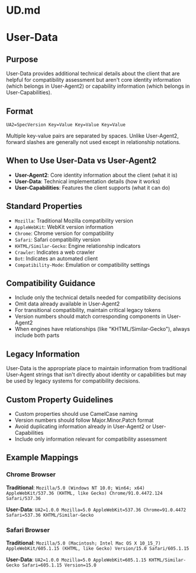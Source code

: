 # UD.md
# User-Data

## Purpose
User-Data provides additional technical details about the client that are helpful for compatibility assessment but aren't core identity information (which belongs in User-Agent2) or capability information (which belongs in User-Capabilities).

## Format
`UA2=SpecVersion Key=Value Key=Value Key=Value`

Multiple key-value pairs are separated by spaces. Unlike User-Agent2, forward slashes are generally not used except in relationship notations.

## When to Use User-Data vs User-Agent2
- **User-Agent2**: Core identity information about the client (what it is)
- **User-Data**: Technical implementation details (how it works)
- **User-Capabilities**: Features the client supports (what it can do)

## Standard Properties
- `Mozilla`: Traditional Mozilla compatibility version
- `AppleWebKit`: WebKit version information
- `Chrome`: Chrome version for compatibility
- `Safari`: Safari compatibility version
- `KHTML/Similar-Gecko`: Engine relationship indicators
- `Crawler`: Indicates a web crawler
- `Bot`: Indicates an automated client
- `Compatibility-Mode`: Emulation or compatibility settings

## Compatibility Guidance
- Include only the technical details needed for compatibility decisions
- Omit data already available in User-Agent2
- For transitional compatibility, maintain critical legacy tokens
- Version numbers should match corresponding components in User-Agent2
- When engines have relationships (like "KHTML/Similar-Gecko"), always include both parts

## Legacy Information
User-Data is the appropriate place to maintain information from traditional User-Agent strings that isn't directly about identity or capabilities but may be used by legacy systems for compatibility decisions.

## Custom Property Guidelines
- Custom properties should use CamelCase naming
- Version numbers should follow Major.Minor.Patch format
- Avoid duplicating information already in User-Agent2 or User-Capabilities
- Include only information relevant for compatibility assessment

## Example Mappings
### Chrome Browser
**Traditional**: `Mozilla/5.0 (Windows NT 10.0; Win64; x64) AppleWebKit/537.36 (KHTML, like Gecko) Chrome/91.0.4472.124 Safari/537.36`

**User-Data**: `UA2=1.0.0 Mozilla=5.0 AppleWebKit=537.36 Chrome=91.0.4472 Safari=537.36 KHTML/Similar-Gecko`

### Safari Browser
**Traditional**: `Mozilla/5.0 (Macintosh; Intel Mac OS X 10_15_7) AppleWebKit/605.1.15 (KHTML, like Gecko) Version/15.0 Safari/605.1.15`

**User-Data**: `UA2=1.0.0 Mozilla=5.0 AppleWebKit=605.1.15 KHTML/Similar-Gecko Safari=605.1.15 Version=15.0`